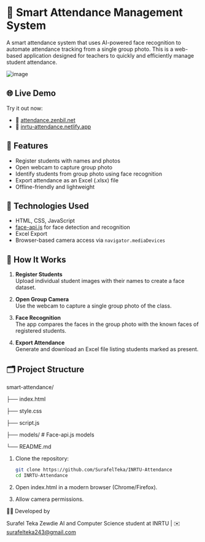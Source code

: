 # 📸 Smart Attendance Management System

A smart attendance system that uses AI-powered face recognition to automate attendance tracking from a single group photo. This is a web-based application designed for teachers to quickly and efficiently manage student attendance.

![image](https://github.com/user-attachments/assets/2f2823d1-ee98-4d0b-be58-c3f37d7fa1b1)


## 🌐 Live Demo

Try it out now:

- 🔗 [attendance.zenbil.net](https://attendance.zenbil.net/)
- 🔗 [inrtu-attendance.netlify.app](https://inrtu-attendance.netlify.app/)

## 🚀 Features

- Register students with names and photos
- Open webcam to capture group photo
- Identify students from group photo using face recognition
- Export attendance as an Excel (.xlsx) file
- Offline-friendly and lightweight

## 🧠 Technologies Used

- HTML, CSS, JavaScript
- [face-api.js](https://github.com/justadudewhohacks/face-api.js) for face detection and recognition
- Excel Export
- Browser-based camera access via `navigator.mediaDevices`

## 📸 How It Works

1. **Register Students**  
   Upload individual student images with their names to create a face dataset.

2. **Open Group Camera**  
   Use the webcam to capture a single group photo of the class.

3. **Face Recognition**  
   The app compares the faces in the group photo with the known faces of registered students.

4. **Export Attendance**  
   Generate and download an Excel file listing students marked as present.

## 🗂️ Project Structure

smart-attendance/

├── index.html

├── style.css

├── script.js

├── models/ # Face-api.js models

└── README.md

1. Clone the repository:
   ```bash
   git clone https://github.com/SurafelTeka/INRTU-Attendance
   cd INRTU-Attendance

   
2. Open index.html in a modern browser (Chrome/Firefox).

3. Allow camera permissions.

👨‍💻 Developed by

Surafel Teka Zewdie
AI and Computer Science student at INRTU |
✉️ surafelteka243@gmail.com

